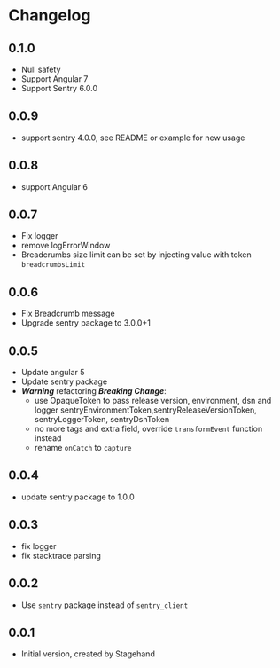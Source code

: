 # Changelog

## 0.1.0

- Null safety
- Support Angular 7
- Support Sentry 6.0.0

## 0.0.9

- support sentry 4.0.0, see README or example for new usage

## 0.0.8

- support Angular 6

## 0.0.7

- Fix logger
- remove logErrorWindow
- Breadcrumbs size limit can be set by injecting value with token `breadcrumbsLimit`

## 0.0.6

- Fix Breadcrumb message
- Upgrade sentry package to 3.0.0+1

## 0.0.5

- Update angular 5
- Update sentry package
- **_Warning_** refactoring **_Breaking Change_**:
  - use OpaqueToken to pass release version, environment, dsn and logger
    sentryEnvironmentToken,sentryReleaseVersionToken, sentryLoggerToken, sentryDsnToken
  - no more tags and extra field, override `transformEvent` function instead
  - rename `onCatch` to `capture`

## 0.0.4

- update sentry package to 1.0.0

## 0.0.3

- fix logger
- fix stacktrace parsing

## 0.0.2

- Use `sentry` package instead of `sentry_client`

## 0.0.1

- Initial version, created by Stagehand
